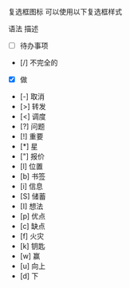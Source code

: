 复选框图标
可以使用以下复选框样式

语法	描述
- [ ]	待办事项
- [/]	不完全的
- [x]	做
- [-]	取消
- [>]	转发
- [<]	调度
- [?]	问题
- [!]	重要
- [*]	星
- ["]	报价
- [l]	位置
- [b]	书签
- [i]	信息
- [S]	储蓄
- [I]	想法
- [p]	优点
- [c]	缺点
- [f]	火灾
- [k]	钥匙
- [w]	赢
- [u]	向上
- [d]	下
